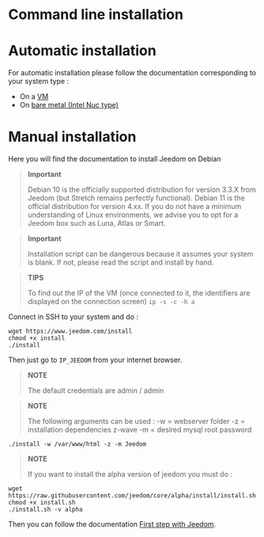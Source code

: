 # Command line installation

# Automatic installation

For automatic installation please follow the documentation corresponding to your system type : 

- On a [VM](https://doc.jeedom.com/en_US/installation/vm)
- On [bare metal (Intel Nuc type)](https://doc.jeedom.com/en_US/installation/baremetal)

# Manual installation

Here you will find the documentation to install Jeedom on Debian

> **Important**
>
> Debian 10 is the officially supported distribution for version 3.3.X from Jeedom (but Stretch remains perfectly functional).  Debian 11 is the official distribution for version 4.xx. If you do not have a minimum understanding of Linux environments, we advise you to opt for a Jeedom box such as Luna, Atlas or Smart.

> **Important**
>
> Installation script can be dangerous because it assumes your system is blank. If not, please read the script and install by hand.

>**TIPS**
>
>To find out the IP of the VM (once connected to it, the identifiers are displayed on the connection screen) ``ip -s -c -h a``

Connect in SSH to your system and do :

````
wget https://www.jeedom.com/install
chmod +x install
./install
````

Then just go to ``IP_JEEDOM`` from your internet browser.

> **NOTE**
>
> The default credentials are admin / admin

> **NOTE**
>
> The following arguments can be used : -w = webserver folder -z = installation dependencies z-wave -m = desired mysql root password

````
./install -w /var/www/html -z -m Jeedom
````

>**NOTE**
>
>If you want to install the alpha version of jeedom you must do :
````
wget https://raw.githubusercontent.com/jeedom/core/alpha/install/install.sh
chmod +x install.sh
./install.sh -v alpha
````

Then you can follow the documentation [First step with Jeedom](https://doc.jeedom.com/en_US/premiers-pas/index).
